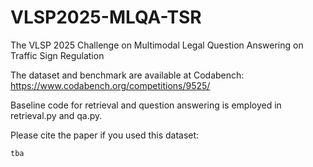 # VLSP2025-MLQA-TSR
The VLSP 2025 Challenge on Multimodal Legal Question Answering on Traffic Sign Regulation

The dataset and benchmark are available at Codabench: https://www.codabench.org/competitions/9525/ 

Baseline code for retrieval and question answering is employed in retrieval.py and qa.py. 

Please cite the paper if you used this dataset:
```
tba
```
